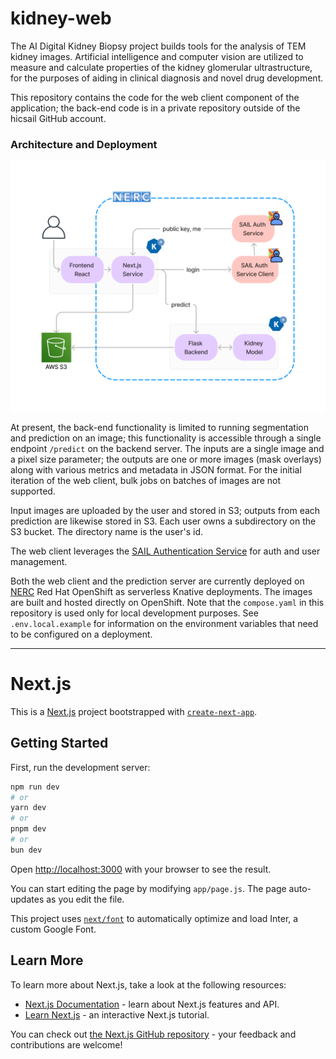 # kidney-web

The AI Digital Kidney Biopsy project builds tools for the analysis of TEM kidney images. Artificial intelligence and computer vision are utilized to measure and calculate properties of the kidney glomerular ultrastructure, for the purposes of aiding in clinical diagnosis and novel drug development.

This repository contains the code for the web client component of the application; the back-end code is in a private repository outside of the hicsail GitHub account.

### Architecture and Deployment

![Architecture Diagram](docs/architecture.png?raw=true "Architecture Diagram")

At present, the back-end functionality is limited to running segmentation and prediction on an image; this functionality is accessible through a single endpoint `/predict` on the backend server. The inputs are a single image and a pixel size parameter; the outputs are one or more images (mask overlays) along with various metrics and metadata in JSON format. For the initial iteration of the web client, bulk jobs on batches of images are not supported.

Input images are uploaded by the user and stored in S3; outputs from each prediction are likewise stored in S3. Each user owns a subdirectory on the S3 bucket. The directory name is the user's id.

The web client leverages the [SAIL Authentication Service](https://github.com/hicsail/authentication-service) for auth and user management.

Both the web client and the prediction server are currently deployed on [NERC](https://nerc.mghpcc.org/) Red Hat OpenShift as serverless Knative deployments. The images are built and hosted directly on OpenShift. Note that the `compose.yaml` in this repository is used only for local development purposes. See `.env.local.example` for information on the environment variables that need to be configured on a deployment.

---

# Next.js

This is a [Next.js](https://nextjs.org/) project bootstrapped with [`create-next-app`](https://github.com/vercel/next.js/tree/canary/packages/create-next-app).

## Getting Started

First, run the development server:

```bash
npm run dev
# or
yarn dev
# or
pnpm dev
# or
bun dev
```

Open [http://localhost:3000](http://localhost:3000) with your browser to see the result.

You can start editing the page by modifying `app/page.js`. The page auto-updates as you edit the file.

This project uses [`next/font`](https://nextjs.org/docs/basic-features/font-optimization) to automatically optimize and load Inter, a custom Google Font.

## Learn More

To learn more about Next.js, take a look at the following resources:

- [Next.js Documentation](https://nextjs.org/docs) - learn about Next.js features and API.
- [Learn Next.js](https://nextjs.org/learn) - an interactive Next.js tutorial.

You can check out [the Next.js GitHub repository](https://github.com/vercel/next.js/) - your feedback and contributions are welcome!
